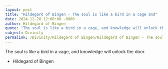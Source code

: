 ```yaml
---
layout: post
title: "Hildegard of Bingen - The soul is like a bird in a cage and"
date: 2024-12-28 12:00:00 -0000
author: Hildegard of Bingen
quote: "The soul is like a bird in a cage, and knowledge will unlock the door."
subject: Divinity
permalink: /Divinity/Hildegard of Bingen/Hildegard of Bingen - The soul is like a bird in a cage and
---
```


The soul is like a bird in a cage, and knowledge will unlock the door.

- Hildegard of Bingen
